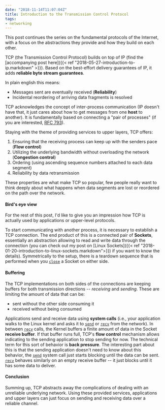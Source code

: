 ```yaml
---
date: "2018-11-14T11:07:04Z"
title: Introduction to the Transmission Control Protocol
tags:
- networking
---
```


This post continues the series on the fundamental protocols of the Internet, with a focus on the abstractions they provide and how they build on each other.

TCP (the Transmission Control Protocol) builds on top of IP (find the [accompanying post here]({{< ref "2018-05-27-introduction-to-ip.markdown" >}}). Based on the best-effort delivery guarantees of IP, it adds **reliable byte stream guarantees**.

In plain english this means:

* Messages sent are eventually received (**Reliability**)
* Incidental reordering of arriving data fragments is resolved

TCP acknowledges the concept of inter-process communication (IP doesn't have that, it just cares about how to get messages from one **host** to another). It is fundamentally based on connecting a "pair of processes" (if you are interested, [RFC 793](https://tools.ietf.org/html/rfc793)).

Staying with the theme of providing services to upper layers, TCP offers:

1. Ensuring that the receiving process can keep up with the senders pace (**Flow control**)
2. Utilizing the underlying bandwidth without overloading the network (**Congestion control**)
3. Ordering (using ascending sequence numbers attached to each data segment)
4. Reliability by data retransmission

These properties are what make TCP so popular, few people really want to think deeply about what happens when data segments are lost or reordered on the path over the network.

#### Bird's eye view
For the rest of this post, I'd like to give you an impression how TCP is actually used by applications or upper-level protocols.

To start communicating with another process, it is necessary to establish a TCP connection.
The end product of this is a connected pair of **Sockets**, essentially an abstraction allowing to read and write data through the connection (you can check out my post on [Linux Sockets]({{< ref "2018-01-20-introduction-to-linux-sockets.markdown">}}) if you want to know the details).
Symmetrically to the setup, there is a teardown sequence that is performed when you [`close`](https://linux.die.net/man/3/close) a Socket on either side.

#### Buffering
The TCP implementations on both sides of the connections are keeping buffers for both transmission directions -- _receiving_ and _sending_.
These are limiting the amount of data that can be:

- sent without the other side consuming it
- received without being consumed

Applications send and receive data using **system calls** (i.e., your application walks to the Linux kernel and asks it to [`send`](https://linux.die.net/man/2/send) or [`recv`](https://linux.die.net/man/2/recv) from the network). In between [`recv`](https://linux.die.net/man/2/recv) calls, the Kernel buffers a finite amount of data in the Socket **receive buffer**. If that buffer runs full, TCP's **flow control** mechanism allows indicating to the sending application to stop sending for now. The technical term for this sort of behavior is **back pressure**. The interesting part about this is that the sending application doesn't need to know about this behavior, the [`send`](https://linux.die.net/man/2/send) system call just starts blocking until the data can be sent. [`recv`](https://linux.die.net/man/2/recv) behaves similarly on an empty receive buffer -- it just blocks until it has some data to deliver.

#### Conclusion
Summing up, TCP abstracts away the complications of dealing with an unreliable underlying network.
Using these provided services, applications and upper layers can just focus on sending and receiving data over a reliable channel.
